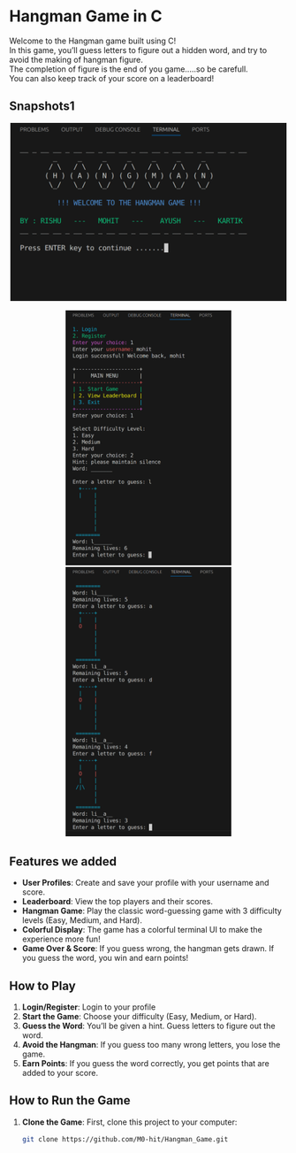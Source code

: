 # Hangman Game in C

Welcome to the Hangman game built using C!   
In this game, you’ll guess letters to figure out a hidden word, and try to avoid the making of hangman figure.  
The completion of figure is the end of you game.....so be carefull.   
You can also keep track of your score on a leaderboard!

## Snapshots1

<p align="center">
  <img src="images/image_1.png" width="500" /> 
</p>

<p align="center">
  <img src="images/image_2.png" width="300" /> 
  <img src="images/image_3.png" width="300" />
</p>


## Features we added

- **User Profiles**: Create and save your profile with your username and score.
- **Leaderboard**: View the top players and their scores.
- **Hangman Game**: Play the classic word-guessing game with 3 difficulty levels (Easy, Medium, and Hard).
- **Colorful Display**: The game has a colorful terminal UI to make the experience more fun!
- **Game Over & Score**: If you guess wrong, the hangman gets drawn. If you guess the word, you win and earn points!

## How to Play

1. **Login/Register**: Login to your profile
2. **Start the Game**: Choose your difficulty (Easy, Medium, or Hard).
2. **Guess the Word**: You’ll be given a hint. Guess letters to figure out the word.
3. **Avoid the Hangman**: If you guess too many wrong letters, you lose the game. 
4. **Earn Points**: If you guess the word correctly, you get points that are added to your score.

## How to Run the Game

1. **Clone the Game**:
   First, clone this project to your computer:
   ```bash
   git clone https://github.com/M0-hit/Hangman_Game.git